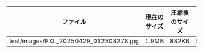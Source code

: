 | ファイル | 現在のサイズ | 圧縮後のサイズ | 削減率 |
|---------|------------|--------------|-------|
| test/images/PXL_20250429_012308278.jpg | 1.9MB | 882KB | 53.4% |
